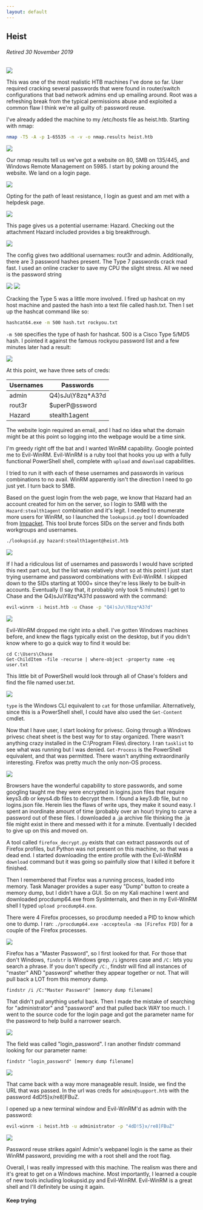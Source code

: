 ```yaml
---
layout: default
---
```


## Heist
###### Retired 30 November 2019
![](https://www.hackthebox.eu/storage/avatars/131dbaba68b169bd5ff59ac09420b09f.png)

This was one of the most realistic HTB machines I've done so far. User required cracking several passwords that were found in router/switch configurations that bad network admins end up emailing around. Root was a refreshing break from the typical permissions abuse and exploited a common flaw I think we're all guilty of: password reuse.

I've already added the machine to my /etc/hosts file as heist.htb. Starting with nmap:

```bash
nmap -T5 -A -p 1-65535 -n -v -o nmap.results heist.htb
```
![](https://yaboygmoney.github.io/htb/images/heist/nmap.JPG)

Our nmap results tell us we've got a website on 80, SMB on 135/445, and Windows Remote Management on 5985. I start by poking around the website. We land on a login page.

![](https://yaboygmoney.github.io/htb/images/heist/loginpage.JPG)

Opting for the path of least resistance, I login as guest and am met with a helpdesk page.

![](https://yaboygmoney.github.io/htb/images/heist/guestlogin.JPG)

This page gives us a potential username: Hazard. Checking out the attachment Hazard included provides a big breakthrough.

![](https://yaboygmoney.github.io/htb/images/heist/config.JPG)

The config gives two additional usernames: rout3r and admin. Additionally, there are 3 password hashes present. The Type 7 passwords crack mad fast. I used an online cracker to save my CPU the slight stress. All we need is the password string

![](https://yaboygmoney.github.io/htb/images/heist/cisco7.JPG)
![](https://yaboygmoney.github.io/htb/images/heist/admincisco7.JPG)

Cracking the Type 5 was a little more involved. I fired up hashcat on my host machine and pasted the hash into a text file called hash.txt. Then I set up the hashcat command like so:

```bash
hashcat64.exe -m 500 hash.txt rockyou.txt
```

```-m 500``` specifies the type of hash for hashcat. 500 is a Cisco Type 5/MD5 hash. I pointed it against the famous rockyou password list and a few minutes later had a result:

![](https://yaboygmoney.github.io/htb/images/heist/enable5hashcat.JPG)

At this point, we have three sets of creds:

| Usernames | Passwords |
| --------- | --------- |
| admin | Q4)sJu\Y8zq\*A3?d |
| rout3r | $uperP@ssword |
| Hazard | stealth1agent |

The website login required an email, and I had no idea what the domain might be at this point so logging into the webpage would be a time sink.

I'm greedy right off the bat and I wanted WinRM capability. Google pointed me to Evil-WinRM. Evil-WinRM is a ruby tool that hooks you up with a fully functional PowerShell shell, complete with ```upload``` and ```download``` capabilities. 

I tried to run it with each of these usernames and passwords in various combinations to no avail. WinRM apparently isn't the direction I need to go just yet. I turn back to SMB. 

Based on the guest login from the web page, we know that Hazard had an account created for him on the server, so I login to SMB with the ```Hazard:stealth1agent``` combination and it's legit. I needed to enumerate more users for WinRM, so I launched the ```lookupsid.py``` tool I downloaded from [Impacket](https://github.com/SecureAuthCorp/impacket/tree/master/examples). This tool brute forces SIDs on the server and finds both workgroups and usernames.

```bash
./lookupsid.py hazard:stealth1agent@heist.htb
```

![](https://yaboygmoney.github.io/htb/images/heist/smbUsers.JPG)

If I had a ridiculous list of usernames and passwords I would have scripted this next part out, but the list was relatively short so at this point I just start trying username and password combinations with Evil-WinRM. I skipped down to the SIDs starting at 1000+ since they're less likely to be built-in accounts. Eventually (I say that, it probably only took 5 minutes) I get to Chase and the Q4)sJu\Y8zq*A3?d password with the command:
```bash
evil-winrm -i heist.htb -u Chase -p "Q4)sJu\Y8zq*A3?d"
```

![](https://yaboygmoney.github.io/htb/images/heist/evilwinrm.JPG)

Evil-WinRM dropped me right into a shell. I've gotten Windows machines before, and knew the flags typically exist on the desktop, but if you didn't know where to go a quick way to find it would be:

```
cd C:\Users\Chase
Get-ChildItem -file -recurse | where-object -property name -eq user.txt
```

This little bit of PowerShell would look through all of Chase's folders and find the file named user.txt.

![](https://yaboygmoney.github.io/htb/images/heist/usermasked.jpg)

```type``` is the Windows CLI equivalent to ```cat``` for those unfamiliar. Alternatively, since this is a PowerShell shell, I could have also used the ```Get-Content``` cmdlet.

Now that I have user, I start looking for privesc. Going through a Windows privesc cheat sheet is the best way for to stay organized. There wasn't anything crazy installed in the C:\Program Files\ directory. I ran ```tasklist``` to see what was running but I was denied. ```Get-Process``` is the PowerShell equivalent, and that was permitted. There wasn't anything extraordinarily interesting. Firefox was pretty much the only non-OS process.

![](https://yaboygmoney.github.io/htb/images/heist/procs.JPG)

Browsers have the wonderful capability to store passwords, and some googling taught me they were encrypted in logins.json files that require keys3.db or keys4.db files to decrypt them. I found a key3.db file, but no logins.json file. Herein lies the flaws of write ups, they make it sound easy. I spent an inordinate amount of time (probably over an hour) trying to carve a password out of these files. I downloaded a .ja archive file thinking the .ja file might exist in there and messed with it for a minute. Eventually I decided to give up on this and moved on.

A tool called ```firefox_decrypt.py``` exists that can extract passwords out of Firefox profiles, but Python was not present on this machine, so that was a dead end. I started downloading the entire profile with the Evil-WinRM ```download``` command but it was going so painfully slow that I killed it before it finished.

Then I remembered that Firefox was a running process, loaded into memory. Task Manager provides a super easy "Dump" button to create a memory dump, but I didn't have a GUI. So on my Kali machine I went and downloaded procdump64.exe from SysInternals, and then in my Evil-WinRM shell I typed ```upload procdump64.exe```. 

There were 4 Firefox processes, so procdump needed a PID to know which one to dump. I ran:
```./procdump64.exe -accepteula -ma [Firefox PID]``` for a couple of the Firefox processes. 

![](https://yaboygmoney.github.io/htb/images/heist/memdump.JPG)

Firefox has a "Master Password", so I first looked for that. For those that don't Windows, ```findstr``` is Windows grep. ```/i``` ignores case and ```/C:``` lets you search a phrase. If you don't specify ```/C:```, findstr will find all instances of "master" AND "password" whether they appear together or not. That will pull back a LOT from this memory dump.
```
findstr /i /C:"Master Password" [memory dump filename]
```
That didn't pull anything useful back. Then I made the mistake of searching for "administrator" and "password" and that pulled back WAY too much. I went to the source code for the login page and got the parameter name for the password to help build a narrower search.

![](https://yaboygmoney.github.io/htb/images/heist/source.JPG)

The field was called "login_password". I ran another findstr command looking for our parameter name:
```
findstr "login_password" [memory dump filename]
```
![](https://yaboygmoney.github.io/htb/images/heist/dumped_LI.jpg)

That came back with a way more manageable result. Inside, we find the URL that was passed. In the url was creds for ```admin@support.htb``` with the password 4dD!5}x/re8]FBuZ.

I opened up a new terminal window and Evil-WinRM'd as admin with the password:
```bash
evil-winrm -i heist.htb -u administrator -p "4dD!5}x/re8]FBuZ"
```

![](https://yaboygmoney.github.io/htb/images/heist/root_LI.jpg)

Password reuse strikes again! Admin's webpanel login is the same as their WinRM password, providing me with a root shell and the root flag.

Overall, I was really impressed with this machine. The realism was there and it's great to get on a Windows machine. Most importantly, I learned a couple of new tools including lookupsid.py and Evil-WinRM. Evil-WinRM is a great shell and I'll definitely be using it again.

#### Keep trying
